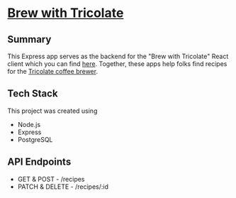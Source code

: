 # [Brew with Tricolate](https://www.brewwithtricolate.com/)

## Summary 

This Express app serves as the backend for the "Brew with Tricolate" React client which you can find [here](https://github.com/noahthedev/tricolate-client). Together, these apps help folks find recipes for the [Tricolate coffee brewer](https://tricolate.com).

## Tech Stack

This project was created using 
* Node.js
* Express
* PostgreSQL

## API Endpoints

- GET & POST - /recipes
- PATCH & DELETE - /recipes/:id
